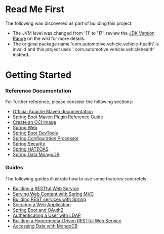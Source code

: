 # Read Me First

The following was discovered as part of building this project:

* The JVM level was changed from '11' to '17', review
  the [JDK Version Range](https://github.com/spring-projects/spring-framework/wiki/Spring-Framework-Versions#jdk-version-range)
  on the wiki for more details.
* The original package name 'com.automotive.vehicle.vehicle-health' is invalid and this project uses '
  com.automotive.vehicle.vehiclehealth' instead.

# Getting Started

### Reference Documentation

For further reference, please consider the following sections:

* [Official Apache Maven documentation](https://maven.apache.org/guides/index.html)
* [Spring Boot Maven Plugin Reference Guide](https://docs.spring.io/spring-boot/docs/3.0.0-SNAPSHOT/maven-plugin/reference/html/)
* [Create an OCI image](https://docs.spring.io/spring-boot/docs/3.0.0-SNAPSHOT/maven-plugin/reference/html/#build-image)
* [Spring Web](https://docs.spring.io/spring-boot/docs/3.0.0-SNAPSHOT/reference/htmlsingle/#web)
* [Spring Boot DevTools](https://docs.spring.io/spring-boot/docs/3.0.0-SNAPSHOT/reference/htmlsingle/#using.devtools)
* [Spring Configuration Processor](https://docs.spring.io/spring-boot/docs/3.0.0-SNAPSHOT/reference/htmlsingle/#appendix.configuration-metadata.annotation-processor)
* [Spring Security](https://docs.spring.io/spring-boot/docs/3.0.0-SNAPSHOT/reference/htmlsingle/#web.security)
* [Spring HATEOAS](https://docs.spring.io/spring-boot/docs/3.0.0-SNAPSHOT/reference/htmlsingle/#web.spring-hateoas)
* [Spring Data MongoDB](https://docs.spring.io/spring-boot/docs/3.0.0-SNAPSHOT/reference/htmlsingle/#data.nosql.mongodb)

### Guides

The following guides illustrate how to use some features concretely:

* [Building a RESTful Web Service](https://spring.io/guides/gs/rest-service/)
* [Serving Web Content with Spring MVC](https://spring.io/guides/gs/serving-web-content/)
* [Building REST services with Spring](https://spring.io/guides/tutorials/rest/)
* [Securing a Web Application](https://spring.io/guides/gs/securing-web/)
* [Spring Boot and OAuth2](https://spring.io/guides/tutorials/spring-boot-oauth2/)
* [Authenticating a User with LDAP](https://spring.io/guides/gs/authenticating-ldap/)
* [Building a Hypermedia-Driven RESTful Web Service](https://spring.io/guides/gs/rest-hateoas/)
* [Accessing Data with MongoDB](https://spring.io/guides/gs/accessing-data-mongodb/)

